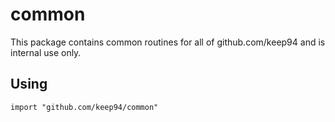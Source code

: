 # common

This package contains common routines for all of github.com/keep94 and is
internal use only.

## Using

	import "github.com/keep94/common"
